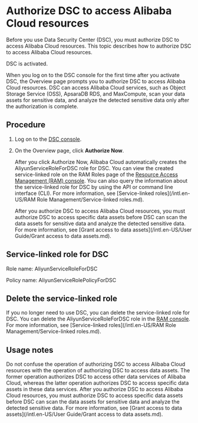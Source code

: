 # Authorize DSC to access Alibaba Cloud resources

Before you use Data Security Center \(DSC\), you must authorize DSC to access Alibaba Cloud resources. This topic describes how to authorize DSC to access Alibaba Cloud resources.

DSC is activated.

When you log on to the DSC console for the first time after you activate DSC, the Overview page prompts you to authorize DSC to access Alibaba Cloud resources. DSC can access Alibaba Cloud services, such as Object Storage Service \(OSS\), ApsaraDB RDS, and MaxCompute, scan your data assets for sensitive data, and analyze the detected sensitive data only after the authorization is complete.

## Procedure

1.  Log on to the [DSC console](https://yundun.console.aliyun.com/?p=sddp#/overview).

2.  On the Overview page, click **Authorize Now**.

    After you click Authorize Now, Alibaba Cloud automatically creates the AliyunServiceRoleForDSC role for DSC. You can view the created service-linked role on the RAM Roles page of the [Resource Access Management \(RAM\) console](https://ram.console.aliyun.com/roles). You can also query the information about the service-linked role for DSC by using the API or command line interface \(CLI\). For more information, see [Service-linked roles](/intl.en-US/RAM Role Management/Service-linked roles.md).

    After you authorize DSC to access Alibaba Cloud resources, you must authorize DSC to access specific data assets before DSC can scan the data assets for sensitive data and analyze the detected sensitive data. For more information, see [Grant access to data assets](/intl.en-US/User Guide/Grant access to data assets.md).


## Service-linked role for DSC

Role name: AliyunServiceRoleForDSC

Policy name: AliyunServiceRolePolicyForDSC

## Delete the service-linked role

If you no longer need to use DSC, you can delete the service-linked role for DSC. You can delete the AliyunServiceRoleForDSC role in the [RAM console](https://ram.console.aliyun.com/roles). For more information, see [Service-linked roles](/intl.en-US/RAM Role Management/Service-linked roles.md).

## Usage notes

Do not confuse the operation of authorizing DSC to access Alibaba Cloud resources with the operation of authorizing DSC to access data assets. The former operation authorizes DSC to access other data services of Alibaba Cloud, whereas the latter operation authorizes DSC to access specific data assets in these data services. After you authorize DSC to access Alibaba Cloud resources, you must authorize DSC to access specific data assets before DSC can scan the data assets for sensitive data and analyze the detected sensitive data. For more information, see [Grant access to data assets](/intl.en-US/User Guide/Grant access to data assets.md).

